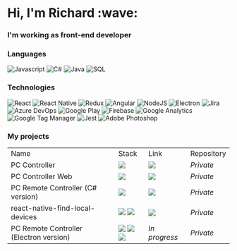 <h1>Hi, I'm Richard :wave:</h1>
<h3>I'm working as front-end developer</h3>

<h3>Languages</h3>

![Javascript](https://img.shields.io/badge/-Javascript-000?style=for-the-badge&logo=javascript)
![C#](https://img.shields.io/badge/-C%23-000?style=for-the-badge&logo=C)
![Java](https://img.shields.io/badge/-Java-000?style=for-the-badge&logo=java)
![SQL](https://img.shields.io/badge/-SQL-000?style=for-the-badge&logo=sqlite)

<h3>Technologies</h3>

![React](https://img.shields.io/badge/-React-000?style=for-the-badge&logo=react)
![React Native](https://img.shields.io/badge/-React_Native-000?style=for-the-badge&logo=react)
![Redux](https://img.shields.io/badge/-Redux-000?style=for-the-badge&logo=redux&logoColor=purple)
![Angular](https://img.shields.io/badge/-Angular-000?style=for-the-badge&logo=angular&logoColor=red)
![NodeJS](https://img.shields.io/badge/-Node.js-000?style=for-the-badge&logo=node.js)
![Electron](https://img.shields.io/badge/-Electron-000?style=for-the-badge&logo=electron)
![Jira](https://img.shields.io/badge/-Jira-000?style=for-the-badge&logo=jira-software&logoColor=blue)
![Azure DevOps](https://img.shields.io/badge/-Azure_DevOps-000?style=for-the-badge&logo=azuredevops&logoColor=blue)
![Google Play](https://img.shields.io/badge/-Google_Play-000?style=for-the-badge&logo=google-play)
![Firebase](https://img.shields.io/badge/-Firebase-000?style=for-the-badge&logo=firebase)
![Google Analytics](https://img.shields.io/badge/-Google_Analytics-000?style=for-the-badge&logo=google-analytics)
![Google Tag Manager](https://img.shields.io/badge/-Google_Tag_Manager-000?style=for-the-badge&logo=google-tag-manager)
![Jest](https://img.shields.io/badge/-Jest-000?style=for-the-badge&logo=jest&logoColor=red)
![Adobe Photoshop](https://img.shields.io/badge/-Adobe_Photoshop-000?style=for-the-badge&logo=adobe-photoshop&logoColor=blue)

<h3>My projects</h3>
<table>
  <tr>
    <td>Name</td>
    <td>Stack</td>
    <td>Link</td>
    <td>Repository</td>
  </tr>
  <tr>
    <td>PC Controller</td>
    <td>
      <a href="https://reactnative.dev/">
        <img src="https://img.shields.io/badge/-React_Native-000?style=for-the-badge&logo=react" />
      </a>
    </td>
    <td>
       <a href="https://play.google.com/store/apps/details?id=com.pccontroller">
        <img src="https://img.shields.io/badge/-Google_Play-000?style=for-the-badge&logo=google-play" />
      </a>
    </td>
    <td><i>Private</i></td>
  </tr>
  <tr>
    <td>PC Controller Web</td>
    <td>
      <a href="https://reactjs.org/">
        <img src="https://img.shields.io/badge/-React-000?style=for-the-badge&logo=react" />
      </a>
    </td>
    <td>
       <a href="https://pccontroller.rnstudio.hu/">
        <img src="https://img.shields.io/badge/-Website-000?style=for-the-badge" />
      </a>
    </td>
    <td><i>Private</i></td>
  </tr>
  <tr>
    <td>PC Remote Controller (C# version)</td>
    <td>
      <a href="https://docs.microsoft.com/en-us/dotnet/csharp/">
        <img src="https://img.shields.io/badge/-C%23-000?style=for-the-badge&logo=C" />
      </a>
    </td>
    <td>
       <a href="https://pccontroller.rnstudio.hu/">
        <img src="https://img.shields.io/badge/-Download_from_the_website-000?style=for-the-badge" />
      </a>
    </td>
    <td><i>Private</i></td>
  </tr>
  <tr>
    <td>react-native-find-local-devices</td>
    <td>
        <img src="https://img.shields.io/badge/-android-000?style=for-the-badge&logo=android" />
        <img src="https://img.shields.io/badge/-Java-000?style=for-the-badge&logo=java" />
    </td>
    <td>
       <a href="https://www.npmjs.com/package/react-native-find-local-devices">
        <img src="https://img.shields.io/badge/-Download_from_npm-000?style=for-the-badge&logo=npm" />
      </a>
    </td>
    <td><i>Private</i></td>
  </tr>
  <tr>
    <td>PC Remote Controller (Electron version)</td>
    <td>
        <img src="https://img.shields.io/badge/-Electron-000?style=for-the-badge&logo=electron" />
        <img src="https://img.shields.io/badge/-Node.js-000?style=for-the-badge&logo=node.js" />
        <img src="https://img.shields.io/badge/-React-000?style=for-the-badge&logo=react" />
    </td>
    <td>
      <i>In progress</i>
    </td>
    <td><i>Private</i></td>
  </tr>
</table>
